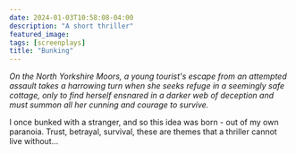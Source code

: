 ```yaml
---
date: 2024-01-03T10:58:08-04:00
description: "A short thriller"
featured_image: 
tags: [screenplays]
title: "Bunking"
---
```

*On the North Yorkshire Moors, a young tourist's escape from an attempted assault takes a harrowing turn when she seeks refuge in a seemingly safe cottage, only to find herself ensnared in a darker web of deception and must summon all her cunning and courage to survive.* 

I once bunked with a stranger, and so this idea was born - out of my own paranoia. Trust, betrayal, survival, these are themes that a thriller cannot live without...   
